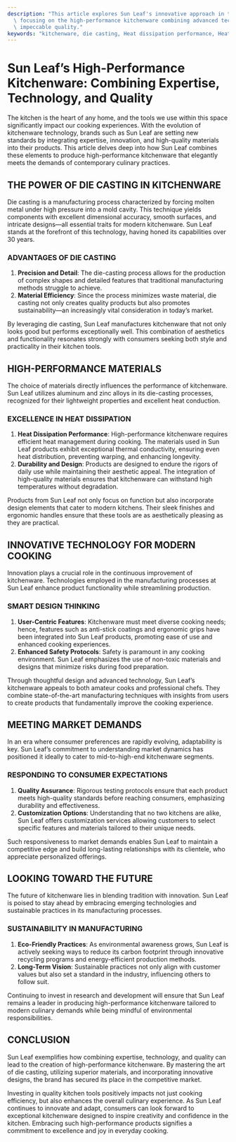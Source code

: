 ```yaml
---
description: "This article explores Sun Leaf's innovative approach in the die-casting industry,\
  \ focusing on the high-performance kitchenware combining advanced technology and\
  \ impeccable quality."
keywords: "kitchenware, die casting, Heat dissipation performance, Heat dissipation efficiency"
---
```

# Sun Leaf’s High-Performance Kitchenware: Combining Expertise, Technology, and Quality

The kitchen is the heart of any home, and the tools we use within this space significantly impact our cooking experiences. With the evolution of kitchenware technology, brands such as Sun Leaf are setting new standards by integrating expertise, innovation, and high-quality materials into their products. This article delves deep into how Sun Leaf combines these elements to produce high-performance kitchenware that elegantly meets the demands of contemporary culinary practices.

## THE POWER OF DIE CASTING IN KITCHENWARE

Die casting is a manufacturing process characterized by forcing molten metal under high pressure into a mold cavity. This technique yields components with excellent dimensional accuracy, smooth surfaces, and intricate designs—all essential traits for modern kitchenware. Sun Leaf stands at the forefront of this technology, having honed its capabilities over 30 years.

### ADVANTAGES OF DIE CASTING 

1. **Precision and Detail**: The die-casting process allows for the production of complex shapes and detailed features that traditional manufacturing methods struggle to achieve.
2. **Material Efficiency**: Since the process minimizes waste material, die casting not only creates quality products but also promotes sustainability—an increasingly vital consideration in today’s market.

By leveraging die casting, Sun Leaf manufactures kitchenware that not only looks good but performs exceptionally well. This combination of aesthetics and functionality resonates strongly with consumers seeking both style and practicality in their kitchen tools.

## HIGH-PERFORMANCE MATERIALS

The choice of materials directly influences the performance of kitchenware. Sun Leaf utilizes aluminum and zinc alloys in its die-casting processes, recognized for their lightweight properties and excellent heat conduction.

### EXCELLENCE IN HEAT DISSIPATION 

1. **Heat Dissipation Performance**: High-performance kitchenware requires efficient heat management during cooking. The materials used in Sun Leaf products exhibit exceptional thermal conductivity, ensuring even heat distribution, preventing warping, and enhancing longevity.
2. **Durability and Design**: Products are designed to endure the rigors of daily use while maintaining their aesthetic appeal. The integration of high-quality materials ensures that kitchenware can withstand high temperatures without degradation.

Products from Sun Leaf not only focus on function but also incorporate design elements that cater to modern kitchens. Their sleek finishes and ergonomic handles ensure that these tools are as aesthetically pleasing as they are practical.

## INNOVATIVE TECHNOLOGY FOR MODERN COOKING

Innovation plays a crucial role in the continuous improvement of kitchenware. Technologies employed in the manufacturing processes at Sun Leaf enhance product functionality while streamlining production.

### SMART DESIGN THINKING 

1. **User-Centric Features**: Kitchenware must meet diverse cooking needs; hence, features such as anti-stick coatings and ergonomic grips have been integrated into Sun Leaf products, promoting ease of use and enhanced cooking experiences.
2. **Enhanced Safety Protocols**: Safety is paramount in any cooking environment. Sun Leaf emphasizes the use of non-toxic materials and designs that minimize risks during food preparation.

Through thoughtful design and advanced technology, Sun Leaf’s kitchenware appeals to both amateur cooks and professional chefs. They combine state-of-the-art manufacturing techniques with insights from users to create products that fundamentally improve the cooking experience.

## MEETING MARKET DEMANDS

In an era where consumer preferences are rapidly evolving, adaptability is key. Sun Leaf’s commitment to understanding market dynamics has positioned it ideally to cater to mid-to-high-end kitchenware segments.

### RESPONDING TO CONSUMER EXPECTATIONS 

1. **Quality Assurance**: Rigorous testing protocols ensure that each product meets high-quality standards before reaching consumers, emphasizing durability and effectiveness.
2. **Customization Options**: Understanding that no two kitchens are alike, Sun Leaf offers customization services allowing customers to select specific features and materials tailored to their unique needs.

Such responsiveness to market demands enables Sun Leaf to maintain a competitive edge and build long-lasting relationships with its clientele, who appreciate personalized offerings.

## LOOKING TOWARD THE FUTURE

The future of kitchenware lies in blending tradition with innovation. Sun Leaf is poised to stay ahead by embracing emerging technologies and sustainable practices in its manufacturing processes.

### SUSTAINABILITY IN MANUFACTURING 

1. **Eco-Friendly Practices**: As environmental awareness grows, Sun Leaf is actively seeking ways to reduce its carbon footprint through innovative recycling programs and energy-efficient production methods.
2. **Long-Term Vision**: Sustainable practices not only align with customer values but also set a standard in the industry, influencing others to follow suit.

Continuing to invest in research and development will ensure that Sun Leaf remains a leader in producing high-performance kitchenware tailored to modern culinary demands while being mindful of environmental responsibilities.

## CONCLUSION

Sun Leaf exemplifies how combining expertise, technology, and quality can lead to the creation of high-performance kitchenware. By mastering the art of die casting, utilizing superior materials, and incorporating innovative designs, the brand has secured its place in the competitive market. 

Investing in quality kitchen tools positively impacts not just cooking efficiency, but also enhances the overall culinary experience. As Sun Leaf continues to innovate and adapt, consumers can look forward to exceptional kitchenware designed to inspire creativity and confidence in the kitchen. Embracing such high-performance products signifies a commitment to excellence and joy in everyday cooking.
